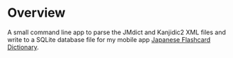# Overview

A small command line app to parse the JMdict and Kanjidic2 XML files and write to a SQLite database file for my mobile app [Japanese Flashcard Dictionary](https://github.com/AndreasLill/JFD).
